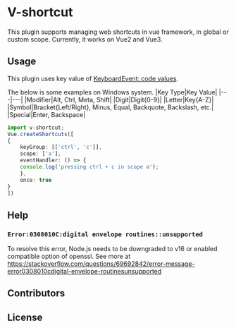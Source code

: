 # V-shortcut

This plugin supports managing web shortcuts in vue framework, in global or custom scope. Currently, it works on Vue2 and Vue3.

## Usage

This plugin uses key value of [KeyboardEvent: code values](https://developer.mozilla.org/en-US/docs/Web/API/KeyboardEvent/code/code_values).

The below is some examples on Windows system.
|Key Type|Key Value|
|---|---|
|Modifier|Alt, Ctrl, Meta, Shift|
|Digit|Digit{0-9}|
|Letter|Key{A-Z}|
|Symbol|Bracket{Left/Right}, Minus, Equal, Backquote, Backslash, etc.|
|Special|Enter, Backspace|

```ts
import v-shortcut;
Vue.createShortcuts([
{
    keyGroup: [['ctrl', 'c']],
    scope: ['a'],
    eventHandler: () => {
    console.log('pressing ctrl + c in scope a');
    },
    once: true
}
])
```

## Help

### `Error:0308010C:digital envelope routines::unsupported`

To resolve this error, Node.js needs to be downgraded to v16 or enabled compatible option of openssl. See more at https://stackoverflow.com/questions/69692842/error-message-error0308010cdigital-envelope-routinesunsupported

## Contributors

## License
